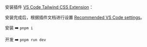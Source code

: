 安装插件 [VS Code Tailwind CSS Extension](https://marketplace.visualstudio.com/items?itemName=bradlc.vscode-tailwindcss)：

安装完成后，根据插件文档进行设置 [Recommended VS Code settings](https://marketplace.visualstudio.com/items?itemName=bradlc.vscode-tailwindcss#recommended-vs-code-settings)。

安装 ➡️ `pnpm i`

开发 ➡️ `pnpm run dev`